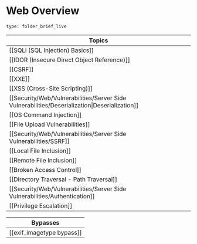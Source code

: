 # Web Overview
 
```ccard
type: folder_brief_live
```

| Topics                                                                                        |
| --------------------------------------------------------------------------------------------- |
| [[SQLi (SQL Injection) Basics]]                                                               |
| [[IDOR (Insecure Direct Object Reference)]]                                                   |
| [[CSRF]]                                                                                      |
| [[XXE]]                                                                                       |
| [[XSS (Cross-Site Scripting)]]                                                                |
| [[Security/Web/Vulnerabilities/Server Side Vulnerabilities/Deserialization\|Deserialization]] |
| [[OS Command Injection]]                                                                      |
| [[File Upload Vulnerabilities]]                                                               |
| [[Security/Web/Vulnerabilities/Server Side Vulnerabilities/SSRF]]                                                                                      |
| [[Local File Inclusion]]                                                                      |
| [[Remote File Inclusion]]                                                                     |
| [[Broken Access Control]]                                                                     |
| [[Directory Traversal - Path Traversal]]                                                                            |
| [[Security/Web/Vulnerabilities/Server Side Vulnerabilities/Authentication]]                                                                            |
| [[Privilege Escalation]]                                                                      |

| **Bypasses**              |
| ------------------------- |
| [[exif_imagetype bypass]] |
